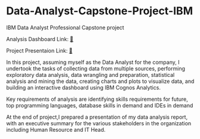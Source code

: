 # Data-Analyst-Capstone-Project-IBM

IBM Data Analyst Professional Capstone project

Analysis Dashboard Link: [:link:](https://eu-de.dataplatform.cloud.ibm.com/dashboards/1b000c35-d301-4475-a59c-89c32e463130/view/513cdd3e03ec69ec4cb0eee407ca250e74662d59b7bbd103d5807b490e687297f36113c4c87d480fd3420c64f1bd1a0bcc)

Project Presentaion Link: [:link:](https://drive.google.com/file/d/1Ni0AdFz1-576X5W9E7ZzRSr31YhOAYtf/view?usp=sharing)

In this project, assuming myself as the Data Analyst for the company, I undertook the tasks of collecting data from multiple sources, performing exploratory data analysis, data wrangling and preparation, statistical analysis and mining the data, creating charts and plots to visualize data, and building an interactive dashboard using IBM Cognos Analytics.

Key requirements of analysis are identifying skills requirements for future, top programming languages, database skills in demand and IDEs in demand

At the end of project,I prepared a presentation of my data analysis report, with an executive summary for the various stakeholders in the organization including Human Resource and IT Head.
